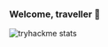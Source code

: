 ### Welcome, traveller 👋

![tryhackme stats](https://tryhackme-badges.s3.amazonaws.com/MagicKockerel.png)
